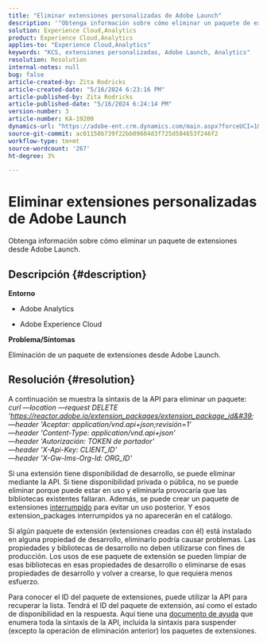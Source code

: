 ```yaml
---
title: "Eliminar extensiones personalizadas de Adobe Launch"
description: '"Obtenga información sobre cómo eliminar un paquete de extensiones desde Adobe Launch".'
solution: Experience Cloud,Analytics
product: Experience Cloud,Analytics
applies-to: "Experience Cloud,Analytics"
keywords: "KCS, extensiones personalizadas, Adobe Launch, Analytics"
resolution: Resolution
internal-notes: null
bug: false
article-created-by: Zita Rodricks
article-created-date: "5/16/2024 6:23:16 PM"
article-published-by: Zita Rodricks
article-published-date: "5/16/2024 6:24:14 PM"
version-number: 3
article-number: KA-19200
dynamics-url: "https://adobe-ent.crm.dynamics.com/main.aspx?forceUCI=1&pagetype=entityrecord&etn=knowledgearticle&id=bd6aab56-b113-ef11-9f89-6045bd0298d4"
source-git-commit: ac01150b739f22bb09604d3f725d584653f246f2
workflow-type: tm+mt
source-wordcount: '267'
ht-degree: 3%

---
```


# Eliminar extensiones personalizadas de Adobe Launch


Obtenga información sobre cómo eliminar un paquete de extensiones desde Adobe Launch.

## Descripción {#description}


<b>Entorno</b>

- Adobe Analytics

- Adobe Experience Cloud

<b>Problema/Síntomas</b>

Eliminación de un paquete de extensiones desde Adobe Launch.


## Resolución {#resolution}


A continuación se muestra la sintaxis de la API para eliminar un paquete:
 
*curl —location —request DELETE &#39;https://reactor.adobe.io/extension_packages/extension_package_id&#39; \
—header &#39;Aceptar: application/vnd.api+json;revisión=1&#39; \
—header &#39;Content-Type: application/vnd.api+json&#39; \
—header &#39;Autorización: TOKEN de portador&#39; \
—header &#39;X-Api-Key: CLIENT_ID&#39; \
—header &#39;X-Gw-Ims-Org-Id: ORG_ID&#39;*

Si una extensión tiene disponibilidad de desarrollo, se puede eliminar mediante la API. Si tiene disponibilidad privada o pública, no se puede eliminar porque puede estar en uso y eliminarla provocaría que las bibliotecas existentes fallaran. Además, se puede crear un paquete de extensiones [interrumpido](https://experienceleague.adobe.com/docs/experience-platform/tags/api/endpoints/extension-packages.html?lang=en#discontinue) para evitar un uso posterior. Y esos extension_packages interrumpidos ya no aparecerán en el catálogo.

Si algún paquete de extensión (extensiones creadas con él) está instalado en alguna propiedad de desarrollo, eliminarlo podría causar problemas. Las propiedades y bibliotecas de desarrollo no deben utilizarse con fines de producción. Los usos de ese paquete de extensión se pueden limpiar de esas bibliotecas en esas propiedades de desarrollo o eliminarse de esas propiedades de desarrollo y volver a crearse, lo que requiera menos esfuerzo.

Para conocer el ID del paquete de extensiones, puede utilizar la API para recuperar la lista. Tendrá el ID del paquete de extensión, así como el estado de disponibilidad en la respuesta. Aquí tiene una [documento de ayuda](https://experienceleague.adobe.com/docs/experience-platform/tags/api/endpoints/extension-packages.html?lang=en#list) que enumera toda la sintaxis de la API, incluida la sintaxis para suspender (excepto la operación de eliminación anterior) los paquetes de extensiones.
